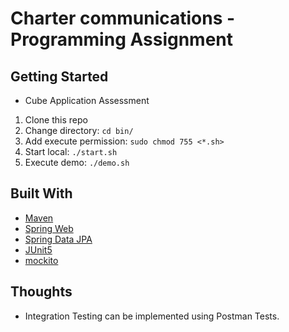 # Charter communications - Programming Assignment

## Getting Started

- Cube Application Assessment

1. Clone this repo
2. Change directory: `cd bin/`
3. Add execute permission: `sudo chmod 755 <*.sh>`
4. Start local: `./start.sh`
5. Execute demo: `./demo.sh`

## Built With
* [Maven](https://maven.apache.org/)
* [Spring Web](https://docs.spring.io/spring-boot/docs/2.6.1/reference/htmlsingle/#boot-features-developing-web-applications)
* [Spring Data JPA](https://docs.spring.io/spring-boot/docs/2.6.1/reference/htmlsingle/#boot-features-jpa-and-spring-data)
* [JUnit5](https://junit.org/junit5/)
* [mockito](https://site.mockito.org/)



## Thoughts
- Integration Testing can be implemented using Postman Tests.